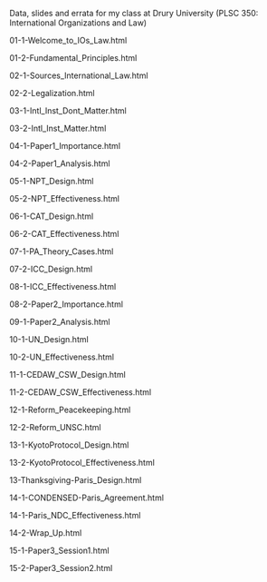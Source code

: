 Data, slides and errata for my class at Drury University (PLSC 350: International Organizations and Law)

01-1-Welcome_to_IOs_Law.html

01-2-Fundamental_Principles.html

02-1-Sources_International_Law.html

02-2-Legalization.html

03-1-Intl_Inst_Dont_Matter.html

03-2-Intl_Inst_Matter.html

04-1-Paper1_Importance.html

04-2-Paper1_Analysis.html

05-1-NPT_Design.html

05-2-NPT_Effectiveness.html

06-1-CAT_Design.html

06-2-CAT_Effectiveness.html

07-1-PA_Theory_Cases.html

07-2-ICC_Design.html

08-1-ICC_Effectiveness.html

08-2-Paper2_Importance.html

09-1-Paper2_Analysis.html

10-1-UN_Design.html

10-2-UN_Effectiveness.html

11-1-CEDAW_CSW_Design.html

11-2-CEDAW_CSW_Effectiveness.html

12-1-Reform_Peacekeeping.html

12-2-Reform_UNSC.html

13-1-KyotoProtocol_Design.html

13-2-KyotoProtocol_Effectiveness.html

13-Thanksgiving-Paris_Design.html

14-1-CONDENSED-Paris_Agreement.html

14-1-Paris_NDC_Effectiveness.html

14-2-Wrap_Up.html

15-1-Paper3_Session1.html

15-2-Paper3_Session2.html